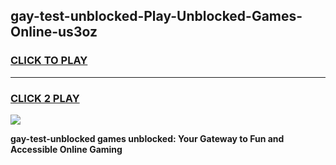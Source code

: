 
## gay-test-unblocked-Play-Unblocked-Games-Online-us3oz
<h3>
<a href="https://premium76.site?title=gay-test-unblocked&ref=25A">CLICK TO PLAY</a></h3>
<hr>

<h3>
<a href="https://premium76.site?title=gay-test-unblocked&ref=25A">CLICK 2 PLAY</a>
  
</h3>

<a href="https://premium76.site?title=gay-test-unblocked&ref=25A"><img src="https://clearcache.store/games.png"></a>


**gay-test-unblocked games unblocked: Your Gateway to Fun and Accessible Online Gaming**
